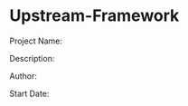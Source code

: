 # Upstream-Framework

Project Name: <insert project name>
  
  Description: <insert description>
  
  Author: <insert author name>
  
  Start Date: <insert start date>
